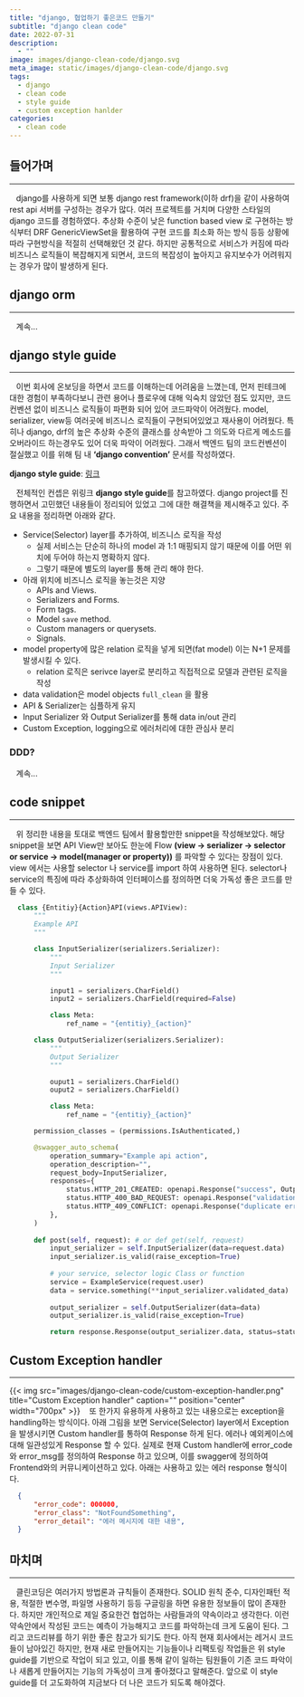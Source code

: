 ```yaml
---
title: "django, 협업하기 좋은코드 만들기"
subtitle: "django clean code"
date: 2022-07-31
description:
  - ""
image: images/django-clean-code/django.svg
meta_image: static/images/django-clean-code/django.svg
tags:
  - django
  - clean code
  - style guide
  - custom exception hanlder
categories:
  - clean code
---
```


## 들어가며

---

&nbsp;&nbsp;&nbsp;django를 사용하게 되면 보통 django rest framework(이하 drf)을 같이 사용하여 rest api 서버를 구성하는 경우가 많다. 여러 프로젝트를 거치며 다양한 스타일의 django 코드를 경험하였다. 추상화 수준이 낮은 function based view 로 구현하는 방식부터 DRF GenericViewSet을 활용하여 구현 코드를 최소화 하는 방식 등등 상황에 따라 구현방식을 적절히 선택해왔던 것 같다. 하지만 공통적으로 서비스가 커짐에 따라 비즈니스 로직들이 복잡해지게 되면서, 코드의 복잡성이 높아지고 유지보수가 어려워지는 경우가 많이 발생하게 된다.  

## django orm

---

&nbsp;&nbsp;&nbsp;계속...



## django style guide

---

&nbsp;&nbsp;&nbsp;이번 회사에 온보딩을 하면서 코드를 이해하는데 어려움을 느꼈는데, 먼저 핀테크에 대한 경험이 부족하다보니 관련 용어나 플로우에 대해 익숙치 않았던 점도 있지만, 코드컨벤션 없이 비즈니스 로직들이 파편화 되어 있어 코드파악이 어려웠다. model, serializer, view등 여러곳에 비즈니스 로직들이 구현되어있었고 재사용이 어려웠다. 특히나 django, drf의 높은 추상화 수준의 클래스를 상속받아 그 의도와 다르게 메소드를 오버라이드 하는경우도 있어 더욱 파악이 어려웠다. 그래서 백엔드 팀의 코드컨벤션이 절실했고 이를 위해 팀 내 **‘django convention’** 문서를 작성하였다.

**django style guide**: <a href="https://github.com/HackSoftware/Django-Styleguide" target="_blank">링크</a>

&nbsp;&nbsp;&nbsp;전체적인 컨셉은 위링크 **django style guide**를 참고하였다. django project를 진행하면서 고민했던 내용들이 정리되어 있었고 그에 대한 해결책을 제시해주고 있다. 주요 내용을 정리하면 아래와 같다.

- Service(Selector) layer를 추가하여, 비즈니스 로직을 작성
    - 실제 서비스는 단순히 하나의 model 과 1:1 매핑되지 않기 때문에 이를 어떤 위치에 두어야 하는지 명확하지 않다.
    - 그렇기 때문에 별도의 layer를 통해 관리 해야 한다.
- 아래 위치에 비즈니스 로직을 놓는것은 지양
    - APIs and Views.
    - Serializers and Forms.
    - Form tags.
    - Model `save` method.
    - Custom managers or querysets.
    - Signals.
- model property에 많은 relation 로직을 넣게 되면(fat model)  이는 N+1 문제를 발생시킬 수 있다.
    - relation 로직은 serivce layer로 분리하고 직접적으로 모델과 관련된 로직을 작성
- data validation은 model objects `full_clean` 을 활용
- API & Serializer는 심플하게 유지
- Input Serializer 와 Output Serializer를 통해 data in/out 관리
- Custom Exception, logging으로 에러처리에 대한 관심사 분리

### DDD?
&nbsp;&nbsp;&nbsp;계속...


## code snippet

---

&nbsp;&nbsp;&nbsp;위 정리한 내용을 토대로 백엔드 팀에서 활용할만한 snippet을 작성해보았다. 해당 snippet을 보면 API View만 보아도 한눈에 Flow **(view → serializer → selector or service → model(manager or property))** 를 파악할 수 있다는 장점이 있다. view 에서는 사용할 selector 나 service를 import 하여 사용하면 된다. selector나 service의 특징에 따라 추상화하여 인터페이스를 정의하면 더욱 가독성 좋은 코드를 만들 수 있다. 
```python
  class {Entitiy}{Action}API(views.APIView):
      """
      Example API
      """

      class InputSerializer(serializers.Serializer):
          """
          Input Serializer
          """

          input1 = serializers.CharField()
          input2 = serializers.CharField(required=False)

          class Meta:
              ref_name = "{entitiy}_{action}"

      class OutputSerializer(serializers.Serializer):
          """
          Output Serializer
          """

          ouput1 = serializers.CharField()
          ouput2 = serializers.CharField()

          class Meta:
              ref_name = "{entitiy}_{action}"

      permission_classes = (permissions.IsAuthenticated,)

      @swagger_auto_schema(
          operation_summary="Example api action",
          operation_description="",
          request_body=InputSerializer,
          responses={
              status.HTTP_201_CREATED: openapi.Response("success", OutputSerializer),
              status.HTTP_400_BAD_REQUEST: openapi.Response("validation error"),
              status.HTTP_409_CONFLICT: openapi.Response("duplicate error"),
          },
      )
      
      def post(self, request): # or def get(self, request)
          input_serializer = self.InputSerializer(data=request.data)
          input_serializer.is_valid(raise_exception=True)
          
          # your service, selector logic Class or function
          service = ExampleService(request.user)
          data = service.something(**input_serializer.validated_data)
          
          output_serializer = self.OutputSerializer(data=data)
          output_serializer.is_valid(raise_exception=True)

          return response.Response(output_serializer.data, status=status.HTTP_201_CREATED)  

```

## Custom Exception handler

---

{{< img src="images/django-clean-code/custom-exception-handler.png" title="Custom Exception handler" caption="" position="center" width="700px" >}}
&nbsp;&nbsp;&nbsp;또 한가지 유용하게 사용하고 있는 내용으로는 exception을 handling하는 방식이다. 아래 그림을 보면 Service(Selector) layer에서 Exception 을 발생시키면 Custom handler를 통하여 Response 하게 된다. 에러나 예외케이스에 대해 일관성있게 Response 할 수 있다. 실제로 현재 Custom handler에 error_code와 error_msg를 정의하여 Response 하고 있으며, 이를 swagger에 정의하여 Frontend와의 커뮤니케이션하고 있다. 아래는 사용하고 있는 에러 response 형식이다. 
```json
  {
      "error_code": 000000,
      "error_class": "NotFoundSomething",
      "error_detail": "에러 메시지에 대한 내용",
  }
```


## 마치며

---

&nbsp;&nbsp;&nbsp;클린코딩은 여러가지 방법론과 규칙들이 존재한다. SOLID 원칙 준수, 디자인패턴 적용, 적절한 변수명, 파일명 사용하기 등등 구글링을 하면 유용한 정보들이 많이 존재한다. 하지만 개인적으로 제일 중요한건 협업하는 사람들과의 약속이라고 생각한다. 이런 약속안에서 작성된 코드는 예측이 가능해지고 코드를 파악하는데  크게 도움이 된다. 그리고 코드리뷰를 하기 위한 좋은 참고가 되기도 한다. 아직 현재 회사에서는 레거시 코드들이 남아있긴 하지만, 현재 새로 만들어지는 기능들이나 리팩토링 작업들은 위 style guide를 기반으로 작업이 되고 있고, 이를 통해 같이 일하는 팀원들이 기존 코드 파악이나 새롭게 만들어지는 기능의 가독성이 크게 좋아졌다고 말해준다. 앞으로 이 style guide를 더 고도화하여 지금보다 더 나은 코드가 되도록 해야겠다.
